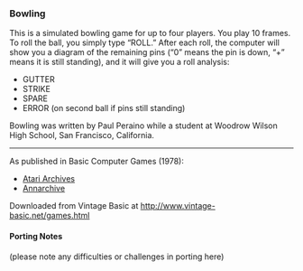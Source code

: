 ### Bowling

This is a simulated bowling game for up to four players. You play 10 frames. To roll the ball, you simply type “ROLL.” After each roll, the computer will show you a diagram of the remaining pins (“0” means the pin is down, “+” means it is still standing), and it will give you a roll analysis:
- GUTTER
- STRIKE
- SPARE
- ERROR (on second ball if pins still standing)

Bowling was written by Paul Peraino while a student at Woodrow Wilson High School, San Francisco, California.

---

As published in Basic Computer Games (1978):
- [Atari Archives](https://www.atariarchives.org/basicgames/showpage.php?page=26)
- [Annarchive](https://annarchive.com/files/Basic_Computer_Games_Microcomputer_Edition.pdf#page=41)

Downloaded from Vintage Basic at
http://www.vintage-basic.net/games.html

#### Porting Notes

(please note any difficulties or challenges in porting here)
